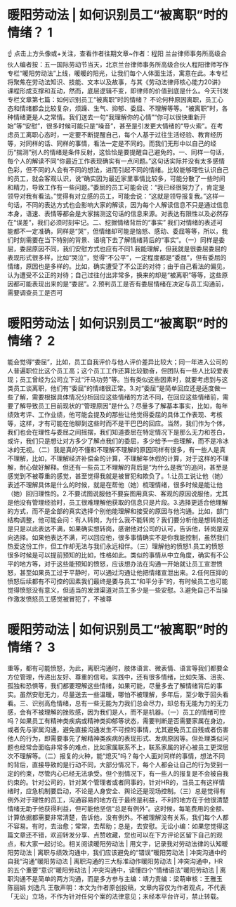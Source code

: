 # 暖阳劳动法 | 如何识别员工“被离职”时的情绪？ 1

☝ 点击上方头像或+关注，查看作者往期文章~作者：程阳 兰台律师事务所高级合伙人编者按：五一国际劳动节当天，北京兰台律师事务所高级合伙人程阳律师写作专栏“暖阳劳动法”上线，暖暖的阳光，让我们每个人体面生活，寓意在此。本专栏将聚焦在劳动法知识、技能、文本以及故事，与其《劳动法律师核心能力20讲》课程形成支撑和互动，然而，底层逻辑不变，即律师的价值到底是什么。今天刊发专栏文章第七篇：如何识别员工“被离职”时的情绪？ 不论何种原因离职，员工心态和情绪都会比较复杂，烦躁、生气、抑郁、委屈、不理解等等。“被离职”时，各种情绪更是人之常情。我们送去一句“我理解你的心情”“你可以很快重新开始”等“安慰”，很多时候可能只是“噪音”，甚至是引发更大情绪的“导火索”。在考虑员工离职心态时，一定要不断提醒自己，每个人基于过往生活经验、教育经历等，对同样的话、同样的事情，看法一定是不同的。而我们无形中以自己的经历“揣测”别人的情绪是条件反射，这恰恰是要提醒自己避免的。一、同样一句话，每个人的解读不同“你最近工作表现确实有一点问题。”这句话实际并没有太多感情色彩，但不同的人会有不同的想法，进而引起不同的情绪。比较能够理性认识自己的员工，就会客观认识，说“确实因为最近家里事情比较多，可能分散了一些时间和精力，导致工作有一些问题。”委屈的员工可能会说：“我已经很努力了，肯定是领导对我有看法。”觉得有对立感的员工，可能会说：“这就是领导报复我。”这样一句话，不同的表达方式也会影响大家的解读，因为每个人解读信息不只是通过信息本身，语速、表情等都会是大家揣测这句话的信息来源。对表达有限性以及必然存在“误差”，我们必须时刻牢记。二、挖掘情绪背后的“事实” 我们对情绪的表述可能都不一定准确，同样是“哭”，但情绪却可能是恼怒、感动、委屈等等，所以，我们时刻需要在当下特别的背景、语境下去了解情绪背后的“事实”。（一）同样是委屈，委屈原因不同，我们安慰方式也应有不同1.我能理解，但我就是很委屈委屈的表现形式很多样，比如“哭泣”，觉得“不公平”，一定程度都是“委屈”，但有委屈的情绪，原因也是多样的。比如，确实遭受了不公正的对待；由于自己看法的偏见，认为遭受不公正的对待；自己过往付出非常多，换来的却是“被离职”等等，这些原因都可能表现出来的是“委屈”。2.预判员工是否有委屈情绪在决定与员工沟通前，需要调查员工是否可

# 暖阳劳动法 | 如何识别员工“被离职”时的情绪？ 2

能会觉得“委屈”，比如，员工自我评价与他人评价差异比较大；同一年进入公司的人普遍职位比这个员工高；这个员工工作还算比较勤奋，但团队有一些人比较爱表现；员工曾经为公司立下过“汗马功劳”等。当有类似这些因素时，就要考虑到与这类员工谈离职，他们有“委屈”的情绪很正常。3.对“委屈”是简单回应还是适度做一些了解，需要根据具体情况分析回应这些情绪的方法不同，在回应这些情绪前，需要了解导致员工目前现状的“管理原因”是什么？尽量多了解基本事实，比如，每年绩效考评、工作业绩，他可能会提及的那些让他觉得委屈的具体工作表现、考核等，这样，才有可能在他聊到这些时而不是干巴巴的回应。当然，我们作为个体，我们也会在理性与委屈之间摇摆，我们知道委屈在特定情况下是那么无力和苍白，或许，我们只是想让对方多少了解点我们的委屈，多少给予一些理解，而不是冷冰冰的无视。（二）我是真的不懂和不理解不理解的原因同样有很多，有一些人是真不理解，比如，不理解经济补偿金的计算，不理解年休假的计算，对于这样的不理解，耐心做好解释。但还有一些员工不理解的背后是“为什么是我”的追问，甚至是感觉到不被尊重的感觉，甚至觉得我就是被冒犯和欺负了。1.让员工说让他（她）表述不理解具体是什么的时候，就是在帮他（她）梳理情绪，很多时候是能让他（她）回归理性的。2.不要试图说服他不要妄图用真实、客观的原因说服他，尤其是他没有管理经验时，员工很难理解他获取的信息只是片段。3.选择更适合他理解的方式，而不是全部的真实选择个别他能理解和接受的原因与他沟通。比如，部门结构调整，他可能会问：有人转岗，为什么我不能转岗？我们要分析他是想转岗还是只是以此表达不满，如果确实想转岗，感谢他对公司的认可，告诉他，转岗是双向选择。如果他表达不满，可以回应他，很多事情确实不是你我能控制，虽然我们热爱这份工作，但工作却无法与我们永远相伴。（三）理解他的愤怒1.员工的愤怒很多时候是可以提前预知的比如，性格如此。类似的事情从中立角度，确实有不公平的地方等，对于这些能预知的愤怒，应该想办法在沟通一开始就让员工宣泄愤怒，甚至如果员工过于平静时，可以通过沟通让他把情绪宣泄出来。2.任何压抑的愤怒后续都有不可控的因素我们最终是要与员工“和平分手”的，有时候员工也可能觉得愤怒没有意义，但适当的发泄渠道对员工多少是一些安慰。3.避免自己不当操作激发愤怒员工感觉被冒犯了，不被尊

# 暖阳劳动法 | 如何识别员工“被离职”时的情绪？ 3

重等，都有可能愤怒，为此，离职沟通时，肢体语言、微表情、语言等我们都要全方位管理，传递出友好、尊重的信号。实践中，还有很多情绪，比如失落、沮丧、孤独和恐惧等，我们都要理解这些情绪，如果可能，尽量多去了解情绪背后的事实。虽然安慰无力，尽量送去一些温暖，哪怕不被理解，多年后，至少敢于回头看看。三、识别高危情绪，总有一些无能为力我们总会尽力，却总有无能为力的无力感，会有不被理解的挫败感，因为我们是人，而不是机器。（一）员工的情绪可控吗？如果员工有精神类疾病或精神类抑郁等状态，需要判断是否需要家属在身边，或者先与家属沟通，避免直接沟通发生不可控的事情，尤其避免员工自残或者伤害他人的行为，即需要事先了解精神类疾病的表现形式、发病原因等。但处理类似问题也经常会面临非常多的难点，比如家属联系不上，联系家属的好心被员工更深层次不理解等。（二）报复的火种，能“熄灭”吗？每个人面对同样的事情，想法不同的背后，直接导致的是行动不同，大部分情况下，每个人都会让自己的行为受到一定的约束，尽管内心已经无法承受。但个别情况下，有一些人的报复是不会被自我约束的。针对公司的，针对某个管理者或者同事的，针对HR的，当员工有这样情绪时，应急机制要启动，不论是人身安全、舆论还是现场控制。（三）总是觉得有例外对于理性的员工，沟通容易的地方在于最终是利益，不利的地方在于他很清楚情绪无助于他获得利益，但可能他坚信“总是有例外”。这时候，每笔费用的金额、计算依据都需要非常清楚，告诉他，没有例外。不被理解没有关系，我们每个人都不容易。有时，去治愈；常常，去帮助；总是，去安慰。无讼小编：如果您觉得这篇文章还不错，欢迎转发分享、点赞收藏，您也可以在下方评论区留下自己的观点，和大家一起讨论。相关阅读暖阳劳动法 | 用文字，记录我对劳动法律的认知暖阳劳动法 | 离职与绩效沟通中，我们应该避免的“错误”暖阳劳动法 | 冲突沟通中的自我“沟通”暖阳劳动法 | 离职沟通的三大标准动作暖阳劳动法 | 冲突沟通中，HR的五个重要“意识”暖阳劳动法 | 冲突沟通中，读懂四个“情绪语法”暖阳劳动法 | 离职沟通不是简单的两方沟通，而是多方参与主编：靖力责编：梁萌审核：王雅玉 陈丽娟 刘逸凡 王敬声明：本文为作者原创投稿，文章内容仅为作者观点，不代表「无讼」立场，不作为针对任何个案的法律意见；未经本平台许可，禁止转载。

